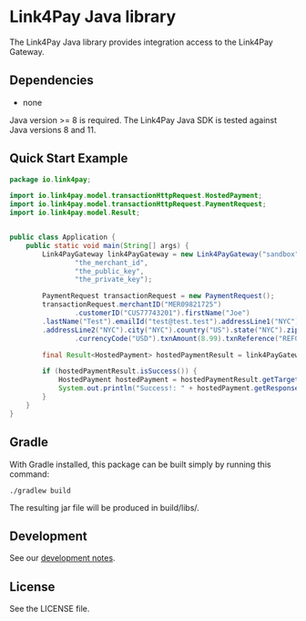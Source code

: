 # Link4Pay Java library

The Link4Pay Java library provides integration access to the Link4Pay Gateway.



## Dependencies

* none

Java version >= 8 is required. The Link4Pay Java SDK is tested against Java versions 8 and 11.





## Quick Start Example

````java
package io.link4pay;

import io.link4pay.model.transactionHttpRequest.HostedPayment;
import io.link4pay.model.transactionHttpRequest.PaymentRequest;
import io.link4pay.model.Result;


public class Application {
    public static void main(String[] args) {
        Link4PayGateway link4PayGateway = new Link4PayGateway("sandbox",
                "the_merchant_id",
                "the_public_key",
                "the_private_key");

        PaymentRequest transactionRequest = new PaymentRequest();
        transactionRequest.merchantID("MER09821725")
                .customerID("CUS77743201").firstName("Joe")
        .lastName("Test").emailId("test@test.test").addressLine1("NYC")
        .addressLine2("NYC").city("NYC").country("US").state("NYC").zip("20912")
                .currencyCode("USD").txnAmount(8.99).txnReference("REF0013tt22112");

        final Result<HostedPayment> hostedPaymentResult = link4PayGateway.paymentService().payWithHPP(transactionRequest);

        if (hostedPaymentResult.isSuccess()) {
            HostedPayment hostedPayment = hostedPaymentResult.getTarget();
            System.out.println("Success!: " + hostedPayment.getResponse());
        }
    }
}

````

## Gradle

  With Gradle installed, this package can be built simply by running this command:

    ./gradlew build

  The resulting jar file will be produced in build/libs/.

## Development

See our [development notes](DEVELOPMENT.md).



## License

See the LICENSE file.


